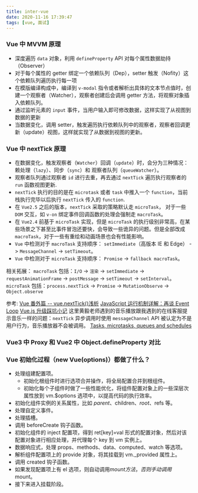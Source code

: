 ```yaml
---
title: inter-vue
date: 2020-11-16 17:39:47
tags: [vue, 面试]
---
```


### Vue 中 MVVM 原理

- 深度遍历 `data` 对象，利用 `defineProperty` API 对每个属性数据劫持（Observer）
- 对于每个属性的 getter 绑定一个依赖队列（Dep），setter 触发（Nofity）这个依赖队列遍历执行每一项
- 在模版编译构成中，编译到 `v-modal` 指令或者解析出具体的文本节点值时，创建一个观察者（Watcher），观察者创建后会调用 getter 方法，将观察对象插入依赖队列。
- 通过监听元素的 `input` 事件，当用户输入即可修改数据，这样实现了从视图到数据的更新
- 当数据变化，调用 setter，触发遍历执行依赖队列中的观察者，观察者回调更新（update）视图，这样就实现了从数据到视图的更新。

### Vue 中 nextTick 原理

- 在数据变化，触发观察者（`Watcher`）回调（`update`）时，会分为三种情况：赖处理（`lazy`）、同步（`sync`）和 观察者队列（`queueWatcher`）。
- 观察者队列通过观察者 `id` 进行去重，再去通过 `nextTick` 遍历执行观察者的 `run` 函数视图更新.
- `nextTick` 执行的目的是在 `microtask` 或者 `task` 中推入一个 `function`，当前栈执行完毕以后执行 `nextTick` 传入的 `function`.
- 在 `Vue2.5` 之后的版本，`nextTick` 采取的策略默认走 `microTask`， 对于一些 `DOM` 交互，如 `v-on` 绑定事件回调函数的处理会强制走 `macroTask`。
- 在 `Vue2.4` 前基于 `microTask` 实现，但是 `microTask` 的执行级别非常高，在某些场景之下甚至比事件冒泡还要快，会导致一些诡异的问题。但是全部改成 `macroTask`，对于一些有重绘和动画场景也会有性能影响。
- `Vue` 中检测对于 `macroTask` 支持顺序： `setImmediate`（高版本 IE 和 Edge） -> `MessageChannel` -> `setTimeout`。
- `Vue` 中检测对于 `microTask` 支持顺序： `Promise` -> `fallback macroTask`。

相关拓展：
`macroTask` 包括：`I/O` -> `渲染` -> `setImmediate` -> `requestAnimationFrame` -> `postMessage` -> `setTimeout` -> `setInterval`。
`microTask` 包括：`process.nextTick` -> `Promise` -> `MutationObserve` -> `Object.observe`

参考:
[Vue 番外篇 -- vue.nextTick()浅析](https://juejin.im/post/6844903695935602696)
[JavaScript 运行机制详解：再谈 Event Loop](http://www.ruanyifeng.com/blog/2014/10/event-loop.html)
[Vue.js 升级踩坑小记](https://github.com/DDFE/DDFE-blog/issues/24) 这里黄毅老师遇到的音乐播放跟我遇到的在线客服提示音乐一样的问题：`nextTick` 异步调用时使用 `messageChannel` API 被认定为不是用户行为，音乐播放器不会被调用。
[Tasks, microtasks, queues and schedules](https://jakearchibald.com/2015/tasks-microtasks-queues-and-schedules/)

### Vue3 中 Proxy 和 Vue2 中 Object.defineProperty 对比

### Vue 初始化过程（new Vue(options)）都做了什么？

- 处理组建配置项。
  - 初始化根组件时进行选项合并操作，将全局配置合并到根组件。
  - 初始化每个子组件时做了一些性能优化，将组件配置对象上的一些深层次属性放到 vm.$options 选项中，以提高代码的执行效率。
- 初始化组件实例的关系属性，比如 $parent、$children、$root、$refs 等。
- 处理自定义事件。
- 处理插槽。
- 调用 beforeCreate 钩子函数。
- 初始化组件的 inject 配置项，得到 ret[key]=val 形式的配置对象，然后对该配置对象进行相应处理，并代理每个 key 到 vm 实例上。
- 数据响应式，处理 props、methods、data、computed、watch 等选项。
- 解析组件配置项上的 provide 对象，将其挂载到 vm.\_provided 属性上。
- 调用 created 钩子函数。
- 如果发现配置项上有 el 选项，则自动调用$mount  方法，否则手动调用$mount。
- 接下来进入挂载阶段。

